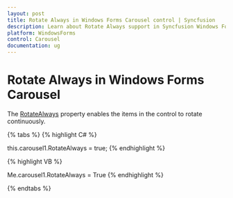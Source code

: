 ```yaml
---
layout: post
title: Rotate Always in Windows Forms Carousel control | Syncfusion
description: Learn about Rotate Always support in Syncfusion Windows Forms Carousel control and more details.
platform: WindowsForms
control: Carousel
documentation: ug
---
```


# Rotate Always in Windows Forms Carousel

The [RotateAlways](https://help.syncfusion.com/cr/windowsforms/Syncfusion.Windows.Forms.Tools.Carousel.html#Syncfusion_Windows_Forms_Tools_Carousel_RotateAlways) property enables the items in the control to rotate continuously.

{% tabs %}
{% highlight C# %}


this.carousel1.RotateAlways = true;
{% endhighlight %}

{% highlight VB %}


Me.carousel1.RotateAlways = True
{% endhighlight %}

{% endtabs %}

